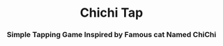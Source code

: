<h1 align="center"> Chichi Tap</h1>
<h3 align="center">Simple Tapping Game Inspired by Famous cat Named ChiChi</h3>
